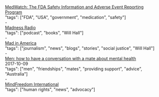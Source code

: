[MedWatch: The FDA Safety Information and Adverse Event Reporting Program](https://www.fda.gov/Safety/MedWatch/)<br />
"tags": ["FDA", "USA", "government", "medication", "safety"]<br />
-<br />
[Madness Radio](http://www.madnessradio.net/)<br />
"tags": ["podcast", "books", "Will Hall"]<br />
-<br />
[Mad in America](https://www.madinamerica.com/)<br />
"tags": ["journalism", "news", "blogs", "stories", "social justice", "Will Hall"]<br />
-<br />
[Men: how to have a conversation with a mate about mental health](https://www.health.qld.gov.au/news-alerts/news/men-how-to-have-conversation-mate-mental-health)<br />
2017-10-09<br />
"tags": ["men", "friendships", "mates", "providing support", "advice", "Australia"]<br />
-<br />
[MindFreedom International](http://mindfreedom.org/)<br />
"tags": ["human rights", "news", "advocacy"]<br />
